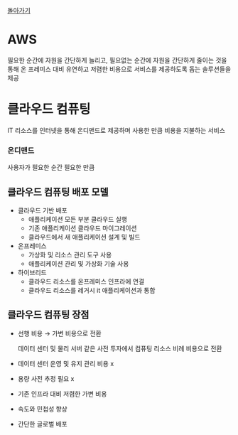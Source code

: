 [돌아가기](./README.md)

# AWS

필요한 순간에 자원을 간단하게 늘리고, 필요없는 순간에 자원을 간단하게 줄이는 것을 통해 온 프레미스 대비 유연하고 저렴한 비용으로 서비스를 제공하도록 돕는 솔루션들을 제공

# 클라우드 컴퓨팅

IT 리소스를 인터넷을 통해 온디맨드로 제공하며 사용한 만큼 비용을 지불하는 서비스

### 온디맨드

사용자가 필요한 순간 필요한 만큼

## 클라우드 컴퓨팅 배포 모델

- 클라우드 기반 배포
    - 애플리케이션 모든 부분 클라우드 실행
    - 기존 애플리케이션 클라우드 마이그레이션
    - 클라우드에서 새 애플리케이션 설계 및 빌드
- 온프레미스
    - 가상화 및 리소스 관리 도구 사용
    - 애플리케이션 관리 및 가상화 기술 사용
- 하이브리드
    - 클라우드 리소스를 온프레미스 인프라에 연결
    - 클라우드 리소스를 레거시 it 애플리케이션과 통합

## 클라우드 컴퓨팅 장점

- 선행 비용 → 가변 비용으로 전환

    데이터 센터 및 물리 서버 같은 사전 투자에서 컴퓨팅 리소스 비례 비용으로 전환

- 데이터 센터 운영 및 유지 관리 비용 x
- 용량 사전 추정 필요 x
- 기존 인프라 대비 저렴한 가변 비용
- 속도와 민첩성 향상
- 간단한 글로벌 배포
